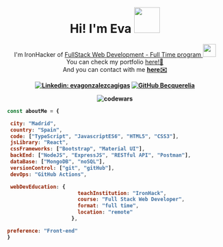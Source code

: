 <h1 align="center">Hi! I'm Eva <img src="https://media.giphy.com/media/31vamYdZV5ISQ/giphy.gif" width="60"></h1>

<p align="center">I'm IronHacker of <a href="https://www.ironhack.com/en/web-development?utm_medium=cpc&utm_source=google&utm_campaign=MAD_Spain_Madrid_Global_Search_Generic_EN&utm_term=full%20stack%20bootcamp&utm_content=search-unbranded">FullStack Web Development - Full Time program </a> <img src="https://media.giphy.com/media/WUlplcMpOCEmTGBtBW/giphy.gif" width="30">
</br>You can check my portfolio <a href="https://portfolio-eva.netlify.app/">here!📜</a>
</br> And you can contact with me <a href="mailto:evarteca@gmail.com"><b>here✉️<b></a> 
</p>
 
 <div align="center"> 
  
[![Linkedin: evagonzalezcagigas](https://img.shields.io/badge/-evagonzalezcagigas-blue?style=flat-square&logo=Linkedin&logoColor=white&link=https://www.linkedin.com/in/evagonzalezcagigas/)](https://www.linkedin.com/in/evagonzalezcagigas/)
[![GitHub Becquerelia](https://img.shields.io/github/followers/Becquerelia?label=follow&style=social)](https://github.com/Becquerelia)
  
  </div>
 
 <p align="center" ><img align="center" src="https://www.codewars.com/users/Becquerelia/badges/large" alt="codewars" /></p>
 
 ```javascript
const aboutMe = {
 
  city: "Madrid",
  country: "Spain",
  code: ["TypeScript", "JavascriptES6", "HTML5", "CSS3"],
  jsLibrary: "React",
  cssFrameworks: ["Bootstrap", "Material UI"],
  backEnd: ["NodeJS", "ExpressJS", "RESTful API", "Postman"],
  dataBase: ["MongoDB", "noSQL"],
  versionControl: ["git", "gitHub"],
  devOps: "GitHub Actions",
 
  webDevEducation: {
                        teachInstitution: "IronHack",
                        course: "Full Stack Web Developer",
                        format: "full time",
                        location: "remote"
                      },
 
 preference: "Front-end"
}
```
 


